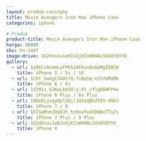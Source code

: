```yaml
---
layout: produk-casinghp
title: Movie Avengers Iron Man iPhone Case
categories: iphone

# Produk
product-title: Movie Avengers Iron Man iPhone Case
harga: 90000
sku: hn-2447
image-drive: 1G2dXxau1eKIxQjKIoW9HALSUU8tDYYE_
gallery:
  - url: 1yQkCvAnemLvFPk52AFKaxQoGeMgIEBCW
    title: iPhone 5 / 5s / SE
  - url: 1CXt_5wkgC2bDtrQ-TiBq5q-nSY2UMdMk
    title: iPhone 6 / 6s
  - url: 15291s_GJKwLkHIRly-0t_cYlgDDWFPew
    title: iPhone 6 Plus / 6s Plus
  - url: 1QQe8LjygyQpl2DjlJU1oqQh255V-4NkV
    title: iPhone 7 / 8
  - url: 1EISqMne2DqQJh_hz8naYud3DQWzTTuZs
    title: iPhone 7 Plus / 8 Plus
  - url: 1G2dXxau1eKIxQjKIoW9HALSUU8tDYYE_
    title: iPhone X
---
```

